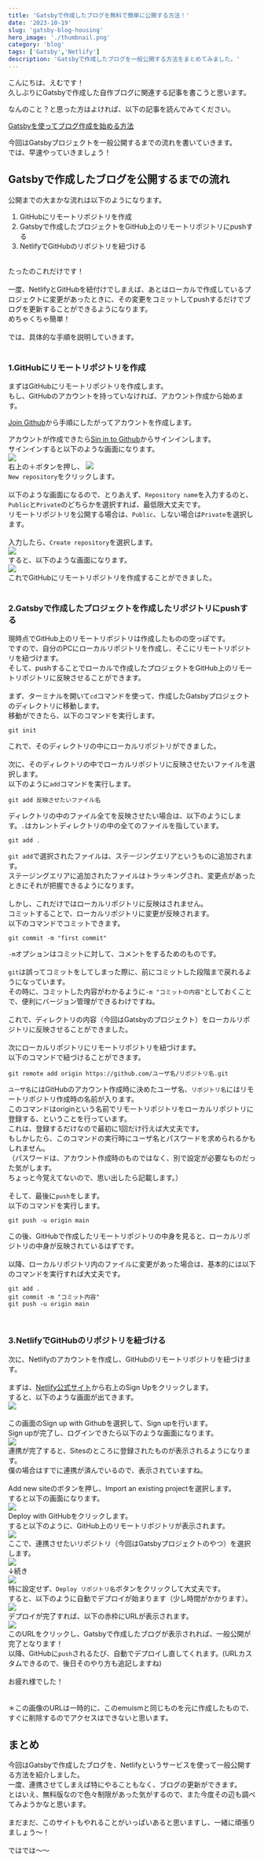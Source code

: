 ```yaml
---
title: 'Gatsbyで作成したブログを無料で簡単に公開する方法！'
date: '2023-10-19'
slug: 'gatsby-blog-housing'
hero_image: './thumbnail.png'
category: 'blog'
tags: ['Gatsby','Netlify']
description: 'Gatsbyで作成したブログを一般公開する方法をまとめてみました。'
---
```


こんにちは、えむです！<br>
久しぶりにGatsbyで作成した自作ブログに関連する記事を書こうと思います。<br>

なんのこと？と思った方はよければ、以下の記事を読んでみてください。<br>

[Gatsbyを使ってブログ作成を始める方法](https://emuism.netlify.app/gatsby-blog-setup/)

今回はGatsbyプロジェクトを一般公開するまでの流れを書いていきます。<br>
では、早速やっていきましょう！<br>
## Gatsbyで作成したブログを公開するまでの流れ
公開までの大まかな流れは以下のようになります。<br>
1. GitHubにリモートリポジトリを作成
2. Gatsbyで作成したプロジェクトをGitHub上のリモートリポジトリにpushする
3. NetlifyでGitHubのリポジトリを紐づける
<br>
たったのこれだけです！<br>
<br>
一度、NetlifyとGitHubを紐付けでしまえば、あとはローカルで作成しているプロジェクトに変更があったときに、その変更をコミットしてpushするだけでブログを更新することができるようになります。<br>
めちゃくちゃ簡単！<br>
<br>
では、具体的な手順を説明していきます。<br>
<br>

### 1.GitHubにリモートリポジトリを作成
まずはGitHubにリモートリポジトリを作成します。<br>
もし、GitHubのアカウントを持っていなければ、アカウント作成から始めます。<br>

[Join Github](https://github.com/join)から手順にしたがってアカウントを作成します。<br>

アカウントが作成できたら[Sin in to Github](https://github.com/login)からサインインします。<br>
サインインすると以下のような画面になります。<br>
![](repository1.png)<br>
右上の＋ボタンを押し、
![](repository2.png)<br>
`New repository`をクリックします。<br>
<br>
以下のような画面になるので、とりあえず、`Repository name`を入力するのと、`Public`と`Private`のどちらかを選択すれば、最低限大丈夫です。<br>
リモートリポジトリを公開する場合は、`Public`、しない場合は`Private`を選択します。<br>
<br>
入力したら、`Create repository`を選択します。<br>
![](repository4.png)<br>
すると、以下のような画面になります。<br>
![](repository5.png)<br>
これでGitHubにリモートリポジトリを作成することができました。<br>
<br>

### 2.Gatsbyで作成したプロジェクトを作成したリポジトリにpushする
現時点でGitHub上のリモートリポジトリは作成したものの空っぽです。<br>
ですので、自分のPCにローカルリポジトリを作成し、そこにリモートリポジトリを紐づけます。<br>
そして、pushすることでローカルで作成したプロジェクトをGitHub上のリモートリポジトリに反映させることができます。<br>
<br>
まず、ターミナルを開いて`cd`コマンドを使って、作成したGatsbyプロジェクトのディレクトリに移動します。<br>
移動ができたら、以下のコマンドを実行します。<br>
```
git init
```
これで、そのディレクトリの中にローカルリポジトリができました。<br>
<br>
次に、そのディレクトリの中でローカルリポジトリに反映させたいファイルを選択します。<br>
以下のように`add`コマンドを実行します。<br>
```
git add 反映させたいファイル名
```
ディレクトリの中のファイル全てを反映させたい場合は、以下のようにします。`.`はカレントディレクトリの中の全てのファイルを指しています。<br>
```
git add .
```
`git add`で選択されたファイルは、ステージングエリアというものに追加されます。<br>
ステージングエリアに追加されたファイルはトラッキングされ、変更点があったときにそれが把握できるようになります。<br>
<br>
しかし、これだけではローカルリポジトリに反映はされません。<br>
コミットすることで、ローカルリポジトリに変更が反映されます。<br>
以下のコマンドでコミットできます。<br>
```
git commit -m "first commit"
```
`-m`オプションはコミットに対して、コメントをするためのものです。<br>
<br>
`git`は誤ってコミットをしてしまった際に、前にコミットした段階まで戻れるようになっています。<br>
その時に、コミットした内容がわかるように`-m "コミットの内容"`としておくことで、便利にバージョン管理ができるわけですね。<br>
<br>
これで、ディレクトリの内容（今回はGatsbyのプロジェクト）をローカルリポジトリに反映させることができました。<br>
<br>
次にローカルリポジトリにリモートリポジトリを紐づけます。<br>
以下のコマンドで紐づけることができます。<br>
```
git remote add origin https://github.com/ユーザ名/リポジトリ名.git
```
`ユーザ名`にはGitHubのアカウント作成時に決めたユーザ名、`リポジトリ名`にはリモートリポジトリ作成時の名前が入ります。<br>
このコマンドはoriginという名前でリモートリポジトリをローカルリポジトリに登録する、ということを行っています。<br>
これは、登録するだけなので最初に1回だけ行えば大丈夫です。<br>
もしかしたら、このコマンドの実行時にユーザ名とパスワードを求められるかもしれません。<br>
（パスワードは、アカウント作成時のものではなく、別で設定が必要なものだった気がします。<br>
ちょっと今覚えてないので、思い出したら記載します。）<br>
<br>
そして、最後に`push`をします。<br>
以下のコマンドを実行します。<br>
```
git push -u origin main
```
この後、GitHubで作成したリモートリポジトリの中身を見ると、ローカルリポジトリの中身が反映されているはずです。<br>
<br>
以降、ローカルリポジトリ内のファイルに変更があった場合は、基本的には以下のコマンドを実行すれば大丈夫です。<br>
```
git add .
git commit -m "コミット内容"
git push -u origin main
```
<br>

### 3.NetlifyでGitHubのリポジトリを紐づける
次に、Netlifyのアカウントを作成し、GitHubのリモートリポジトリを紐づけます。<br>
<br>
まずは、[Netlify公式サイト](https://www.netlify.com/)から右上のSign Upをクリックします。<br>
すると、以下のような画面が出てきます。<br>
![](signup-netlify.png)<br>
<br>
この画面のSign up with Githubを選択して、Sign upを行います。<br>
Sign upが完了し、ログインできたら以下のような画面になります。<br>
![](netlify-home.png)<br>
連携が完了すると、Sitesのところに登録されたものが表示されるようになります。<br>
僕の場合はすでに連携が済んでいるので、表示されていますね。<br>
<br>
Add new siteのボタンを押し、Import an existing projectを選択します。<br>
すると以下の画面になります。<br>
![](deplyoy-roject.png)<br>
Deploy with GitHubをクリックします。<br>
すると以下のように、GitHub上のリモートリポジトリが表示されます。<br>
![](select-repository.png)<br>
ここで、連携させたいリポジトリ（今回はGatsbyプロジェクトのやつ）を選択します。<br>
![](setting1.png)<br>
↓続き<br>
![](setting2.png)<br>
特に設定せず、`Deploy リポジトリ名`ボタンをクリックして大丈夫です。<br>
すると、以下のように自動でデプロイが始まります（少し時間がかかります）。<br>
![](deploy-now.png)<br>
デプロイが完了すれば、以下の赤枠にURLが表示されます。<br>
![](completed.png)<br>
このURLをクリックし、Gatsbyで作成したブログが表示されれば、一般公開が完了となります！<br>
以降、GitHubに`push`されるたび、自動でデプロイし直してくれます。(URLカスタムできるので、後日そのやり方も追記しますね)<br>
<br>
お疲れ様でした！<br>
<br>
<br>
＊この画像のURLは一時的に、このemuismと同じものを元に作成したもので、すぐに削除するのでアクセスはできないと思います。<br>

## まとめ
今回はGatsbyで作成したブログを、Netlifyというサービスを使って一般公開する方法を紹介しました。<br>
一度、連携させてしまえば特にやることもなく、ブログの更新ができます。<br>
とはいえ、無料版なので色々制限があった気がするので、また今度その辺も調べてみようかなと思います。<br>
<br>
まだまだ、このサイトもやれることがいっぱいあると思いますし、一緒に頑張りましょう〜！<br>
<br>
ではでは〜〜
